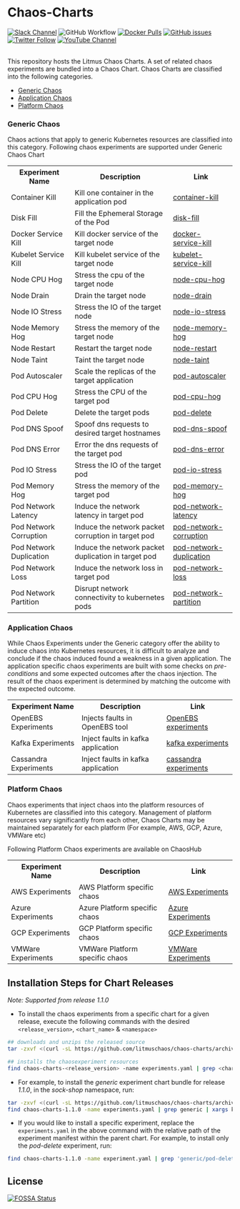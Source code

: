 # Chaos-Charts
[![Slack Channel](https://img.shields.io/badge/Slack-Join-purple)](https://slack.litmuschaos.io)
![GitHub Workflow](https://github.com/litmuschaos/chaos-charts/actions/workflows/push.yml/badge.svg?branch=master)
[![Docker Pulls](https://img.shields.io/docker/pulls/litmuschaos/go-runner.svg)](https://hub.docker.com/r/litmuschaos/go-runner)
[![GitHub issues](https://img.shields.io/github/issues/litmuschaos/chaos-charts)](https://github.com/litmuschaos/chaos-charts/issues)
[![Twitter Follow](https://img.shields.io/twitter/follow/litmuschaos?style=social)](https://twitter.com/LitmusChaos)
[![YouTube Channel](https://img.shields.io/badge/YouTube-Subscribe-red)](https://www.youtube.com/channel/UCa57PMqmz_j0wnteRa9nCaw)
<br><br>

This repository hosts the Litmus Chaos Charts. A set of related chaos experiments are bundled into a Chaos Chart. Chaos Charts are classified into the following categories.

- [Generic Chaos](#generic-chaos)
- [Application Chaos](#application-chaos)
- [Platform Chaos](#platform-chaos)

### Generic Chaos 

Chaos actions that apply to generic Kubernetes resources are classified into this category. Following chaos experiments are supported under Generic Chaos Chart

<table>
    <tr>
        <th> Experiment Name </th>
        <th> Description </th>
        <th> Link </th>
    </tr>
    <tr>
        <td> Container Kill </td>
        <td> Kill one container in the application pod </td>
        <td> <a href="https://github.com/litmuschaos/chaos-charts/tree/master/charts/generic/container-kill"> container-kill </a></td>
    <tr>
    <tr>
        <td> Disk Fill </td>
        <td> Fill the Ephemeral Storage of the Pod </td>
        <td> <a href="https://github.com/litmuschaos/chaos-charts/tree/master/charts/generic/disk-fill"> disk-fill </a></td>
    <tr>
    <tr>
        <td> Docker Service Kill </td>
        <td> Kill docker service of the target node </td>
        <td> <a href="https://github.com/litmuschaos/chaos-charts/tree/master/charts/generic/docker-service-kill"> docker-service-kill </a></td>
    <tr>
    <tr>
        <td> Kubelet Service Kill </td>
        <td> Kill kubelet service of the target node </td>
        <td> <a href="https://github.com/litmuschaos/chaos-charts/tree/master/charts/generic/kubelet-service-kill"> kubelet-service-kill </a></td>
    <tr>
    <tr>
        <td> Node CPU Hog </td>
        <td> Stress the cpu of the target node </td>
        <td> <a href="https://github.com/litmuschaos/chaos-charts/tree/master/charts/generic/node-cpu-hog"> node-cpu-hog </a></td>
    <tr>
    <tr>
        <td> Node Drain </td>
        <td> Drain the target node </td>
        <td> <a href="https://github.com/litmuschaos/chaos-charts/tree/master/charts/generic/node-drain"> node-drain </a></td>
    <tr>
    <tr>
        <td> Node IO Stress </td>
        <td> Stress the IO of the target node </td>
        <td> <a href="https://github.com/litmuschaos/chaos-charts/tree/master/charts/generic/node-io-stress"> node-io-stress </a></td>
    <tr>
    <tr>
        <td> Node Memory Hog </td>
        <td> Stress the memory of the target node </td>
        <td> <a href="https://github.com/litmuschaos/chaos-charts/tree/master/charts/generic/node-memory-hog"> node-memory-hog </a></td>
    <tr>
    <tr>
        <td> Node Restart </td>
        <td> Restart the target node </td>
        <td> <a href="https://github.com/litmuschaos/chaos-charts/tree/master/charts/generic/node-restart"> node-restart </a></td>
    <tr>
    <tr>
        <td> Node Taint </td>
        <td> Taint the target node </td>
        <td> <a href="https://github.com/litmuschaos/chaos-charts/tree/master/charts/generic/node-taint"> node-taint </a></td>
    <tr>
    <tr>
        <td> Pod Autoscaler </td>
        <td> Scale the replicas of the target application </td>
        <td> <a href="https://github.com/litmuschaos/chaos-charts/tree/master/charts/generic/pod-autoscaler"> pod-autoscaler </a></td>
    <tr>
    <tr>
        <td> Pod CPU Hog </td>
        <td> Stress the CPU of the target pod </td>
        <td> <a href="https://github.com/litmuschaos/chaos-charts/tree/master/charts/generic/pod-cpu-hog"> pod-cpu-hog </a></td>
    <tr>
    <tr>
        <td> Pod Delete </td>
        <td> Delete the target pods </td>
        <td> <a href="https://github.com/litmuschaos/chaos-charts/tree/master/charts/generic/pod-delete"> pod-delete </a></td>
    <tr>
    <tr>
        <td> Pod DNS Spoof </td>
        <td> Spoof dns requests to desired target hostnames </td>
        <td> <a href="https://github.com/litmuschaos/chaos-charts/tree/master/charts/generic/pod-dns-spoof"> pod-dns-spoof </a></td>
    <tr>
    <tr>
        <td> Pod DNS Error </td>
        <td> Error the dns requests of the target pod </td>
        <td> <a href="https://github.com/litmuschaos/chaos-charts/tree/master/charts/generic/pod-dns-error"> pod-dns-error </a></td>
    <tr>
    <tr>
        <td> Pod IO Stress </td>
        <td> Stress the IO of the target pod </td>
        <td> <a href="https://github.com/litmuschaos/chaos-charts/tree/master/charts/generic/pod-io-stress"> pod-io-stress </a></td>
    <tr>
    <tr>
        <td> Pod Memory Hog </td>
        <td> Stress the memory of the target pod </td>
        <td> <a href="https://github.com/litmuschaos/chaos-charts/tree/master/charts/generic/pod-memory-hog"> pod-memory-hog </a></td>
    <tr>
    <tr>
        <td> Pod Network Latency </td>
        <td> Induce the network latency in target pod </td>
        <td> <a href="https://github.com/litmuschaos/chaos-charts/tree/master/charts/generic/pod-network-latency"> pod-network-latency </a></td>
    <tr>
    <tr>
        <td> Pod Network Corruption </td>
        <td> Induce the network packet corruption in target pod </td>
        <td> <a href="https://github.com/litmuschaos/chaos-charts/tree/master/charts/generic/pod-network-corruption"> pod-network-corruption </a></td>
    <tr>
    <tr>
        <td> Pod Network Duplication </td>
        <td> Induce the network packet duplication in target pod </td>
        <td> <a href="https://github.com/litmuschaos/chaos-charts/tree/master/charts/generic/pod-network-duplication"> pod-network-duplication </a></td>
    <tr>
    <tr>
        <td> Pod Network Loss </td>
        <td> Induce the network loss in target pod </td>
        <td> <a href="https://github.com/litmuschaos/chaos-charts/tree/master/charts/generic/pod-network-loss"> pod-network-loss </a></td>
    <tr>
    <tr>
        <td> Pod Network Partition </td>
        <td> Disrupt network connectivity to kubernetes pods </td>
        <td> <a href="https://github.com/litmuschaos/chaos-charts/tree/master/charts/generic/pod-network-partition"> pod-network-partition </a></td>
    <tr>
</table>

### Application Chaos

While Chaos Experiments under the Generic category offer the ability to induce chaos into Kubernetes resources, it is difficult to analyze and conclude if the chaos induced found a weakness in a given application. The application specific chaos experiments are built with some checks on *pre-conditions* and some expected outcomes after the chaos injection. The result of the chaos experiment is determined by matching the outcome with the expected outcome. 


<table>
    <tr>
        <th> Experiment Name </th>
        <th> Description </th>
        <th> Link </th>
    </tr>
    <tr>
        <td> OpenEBS Experiments </td>
        <td> Injects faults in OpenEBS tool </td>
        <td> <a href="https://github.com/litmuschaos/chaos-charts/tree/master/charts/openebs"> OpenEBS experiments</a></td>
    <tr>
    <tr>
        <td> Kafka Experiments </td>
        <td> Inject faults in kafka application </td>
        <td> <a href="https://github.com/litmuschaos/chaos-charts/tree/master/charts/kafka"> kafka experiments </a></td>
    <tr>
    <tr>
        <td> Cassandra Experiments </td>
        <td> Inject faults in kafka application </td>
        <td> <a href="https://github.com/litmuschaos/chaos-charts/tree/master/charts/kafka"> cassandra experiments </a></td>
    <tr>
</table>

### Platform Chaos

Chaos experiments that inject chaos into the platform resources of Kubernetes are classified into this category. Management of platform resources vary significantly from each other, Chaos Charts may be maintained separately for each platform (For example, AWS, GCP, Azure, VMWare etc)

Following Platform Chaos experiments are available on ChaosHub

<table>
    <tr>
        <th> Experiment Name </th>
        <th> Description </th>
        <th> Link </th>
    </tr>
    <tr>
        <td> AWS Experiments </td>
        <td> AWS Platform specific chaos </td>
        <td> <a href="https://github.com/litmuschaos/chaos-charts/tree/master/charts/kube-aws"> AWS Experiments </a></td>
    <tr>
    <tr>
        <td> Azure Experiments </td>
        <td> Azure Platform specific chaos </td>
        <td> <a href="https://github.com/litmuschaos/chaos-charts/tree/master/charts/azure"> Azure Experiments </a></td>
    <tr>
    <tr>
        <td> GCP Experiments </td>
        <td> GCP Platform specific chaos </td>
        <td> <a href="https://github.com/litmuschaos/chaos-charts/tree/master/charts/generic/gcp"> GCP Experiments </a></td>
    <tr>
    <tr>
        <td> VMWare Experiments </td>
        <td> VMWare Platform specific chaos </td>
        <td> <a href="https://github.com/litmuschaos/chaos-charts/tree/master/charts/generic/vmware"> VMWare Experiments </a></td>
    <tr>
</table>


## Installation Steps for Chart Releases 

*Note: Supported from release 1.1.0*

- To install the chaos experiments from a specific chart for a given release, execute the following commands
with the desired `<release_version>`, `<chart_name>` & `<namespace>`

```bash
## downloads and unzips the released source
tar -zxvf <(curl -sL https://github.com/litmuschaos/chaos-charts/archive/<release_version>.tar.gz)

## installs the chaosexperiment resources 
find chaos-charts-<release_version> -name experiments.yaml | grep <chart-name> | xargs kubectl apply -n <namespace> -f
``` 
- For example, to install the *generic* experiment chart bundle for release *1.1.0*, in the *sock-shop* namespace, run:

```bash
tar -zxvf <(curl -sL https://github.com/litmuschaos/chaos-charts/archive/1.1.0.tar.gz)
find chaos-charts-1.1.0 -name experiments.yaml | grep generic | xargs kubectl apply -n sock-shop -f
```

- If you would like to install a specific experiment, replace the `experiments.yaml` in the above command with the relative 
path of the experiment manifest within the parent chart. For example, to install only the *pod-delete* experiment, run: 

```bash
find chaos-charts-1.1.0 -name experiment.yaml | grep 'generic/pod-delete' | xargs kubectl apply -n sock-shop -f
```


## License
[![FOSSA Status](https://app.fossa.io/api/projects/git%2Bgithub.com%2Flitmuschaos%2Fchaos-charts.svg?type=large)](https://app.fossa.io/projects/git%2Bgithub.com%2Flitmuschaos%2Fchaos-charts?ref=badge_large)